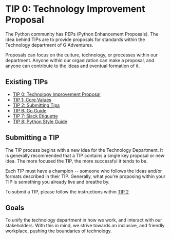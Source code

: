 # TIP 0: Technology Improvement Proposal

The Python community has PEPs (Python Enhancement Proposals). The idea behind
TIPs are to provide proposals for standards within the Technology department of
G Adventures.

Proposals can focus on the culture, technology, or processes within our
department. Anyone within our organization can make a proposal, and anyone can
contribute to the ideas and eventual formation of it.

## Existing TIPs

* [TIP 0: Technology Improvement Proposal](https://github.com/gadventures/TIPs/blob/master/tips/tip-0-technology-improvement-proposal.md)
* [TIP 1: Core Values](https://github.com/gadventures/TIPs/blob/master/tips/tip-1-core-values.md)
* [TIP 2: Submitting Tips](https://github.com/gadventures/TIPs/blob/master/tips/tip-2-submitting-tips.md)
* [TIP 6: Go Guide](https://github.com/gadventures/TIPs/blob/master/tips/tip-6-golang-style-guide.md)
* [TIP 7: Slack Etiquette](https://github.com/gadventures/TIPs/blob/master/tips/tip-7-slack-etiquette.md)
* [TIP 8: Python Style Guide](https://github.com/gadventures/TIPs/blob/master/tips/tip-8-python-style-guide.md)

## Submitting a TIP

The TIP process begins with a new idea for the Technology Department. It is
generally recommended that a TIP contains a single key proposal or new idea.
The more focused the TIP, the more successful it tends to be.

Each TIP must have a champion -- someone who follows the ideas and/or formats
described in their TIP. Generally, what you're proposing within your TIP is
something you already live and breathe by.

To submit a TIP, please follow the instructions within [TIP 2](https://github.com/gadventures/TIPs/blob/master/tips/tip-2-submitting-tips.md)

## Goals

To unify the technology department in how we work, and interact with
our stakeholders. With this in mind, we strive towards an inclusive,
and friendly workplace, pushing the boundaries of technology.
